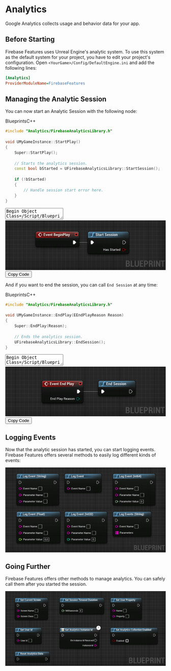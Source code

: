 # Analytics

Google Analytics collects usage and behavior data for your app.


## Before Starting
Firebase Features uses Unreal Engine's analytic system. To use this system as the default system for your project, you have to edit your project's configuration. 
Open `<YourGame>/Config/DefaultEngine.ini` and add the following lines:
```ini
[Analytics]
ProviderModuleName=FirebaseFeatures
```
## Managing the Analytic Session
You can now start an Analytic Session with the following node:

<div class="code-switcher show-cpp-false">
<div class="switcher" >
<span class="sw-bp" onclick="switchBp()">Blueprints</span><span class="sw-cpp" onclick="switchCpp()">C++</span>
</div>
<div class="cpp">

```cpp
#include "Analytics/FirebaseAnalyticsLibrary.h"

void UMyGameInstance::StartPlay()
{
	Super::StartPlay();
	
	// Starts the analytics session.
	const bool bStarted = UFirebaseAnalyticsLibrary::StartSession();
	
	if (!bStarted)
	{
		// Handle session start error here.
	}
}
```

</div>
<div class="bp">
<div class="bpcode">
<textarea readonly>
Begin Object Class=/Script/BlueprintGraph.K2Node_Event Name="K2Node_Event_0"
   EventReference=(MemberParent=Class'"/Script/Engine.Actor"',MemberName="ReceiveBeginPlay")
   bOverrideFunction=True
   NodePosX=2752
   NodePosY=-7728
   NodeGuid=488FDE1244F43AFA89B29AB192A15977
   CustomProperties Pin (PinId=F155888A4133BB95B824C1BCAC89DF05,PinName="OutputDelegate",Direction="EGPD_Output",PinType.PinCategory="delegate",PinType.PinSubCategory="",PinType.PinSubCategoryObject=None,PinType.PinSubCategoryMemberReference=(MemberParent=Class'"/Script/Engine.Actor"',MemberName="ReceiveBeginPlay"),PinType.PinValueType=(),PinType.ContainerType=None,PinType.bIsReference=False,PinType.bIsConst=False,PinType.bIsWeakPointer=False,PinType.bIsUObjectWrapper=False,PersistentGuid=00000000000000000000000000000000,bHidden=False,bNotConnectable=False,bDefaultValueIsReadOnly=False,bDefaultValueIsIgnored=False,bAdvancedView=False,bOrphanedPin=False,)
   CustomProperties Pin (PinId=0B1ED49045A150980B45CFB205ADE038,PinName="then",Direction="EGPD_Output",PinType.PinCategory="exec",PinType.PinSubCategory="",PinType.PinSubCategoryObject=None,PinType.PinSubCategoryMemberReference=(),PinType.PinValueType=(),PinType.ContainerType=None,PinType.bIsReference=False,PinType.bIsConst=False,PinType.bIsWeakPointer=False,PinType.bIsUObjectWrapper=False,LinkedTo=(K2Node_CallFunction_109 B4ABB19440948F5FFE1FFF9E0791A4AE,),PersistentGuid=00000000000000000000000000000000,bHidden=False,bNotConnectable=False,bDefaultValueIsReadOnly=False,bDefaultValueIsIgnored=False,bAdvancedView=False,bOrphanedPin=False,)
End Object
Begin Object Class=/Script/BlueprintGraph.K2Node_CallFunction Name="K2Node_CallFunction_109"
   FunctionReference=(MemberParent=Class'"/Script/FirebaseFeatures.FirebaseAnalyticsLibrary"',MemberName="StartSession")
   NodePosX=2976
   NodePosY=-7728
   NodeGuid=50F00BC5432BDCB9CE86F1B8750977A2
   CustomProperties Pin (PinId=B4ABB19440948F5FFE1FFF9E0791A4AE,PinName="execute",PinToolTip="\nExec",PinType.PinCategory="exec",PinType.PinSubCategory="",PinType.PinSubCategoryObject=None,PinType.PinSubCategoryMemberReference=(),PinType.PinValueType=(),PinType.ContainerType=None,PinType.bIsReference=False,PinType.bIsConst=False,PinType.bIsWeakPointer=False,PinType.bIsUObjectWrapper=False,LinkedTo=(K2Node_Event_0 0B1ED49045A150980B45CFB205ADE038,),PersistentGuid=00000000000000000000000000000000,bHidden=False,bNotConnectable=False,bDefaultValueIsReadOnly=False,bDefaultValueIsIgnored=False,bAdvancedView=False,bOrphanedPin=False,)
   CustomProperties Pin (PinId=0A3A7FAB4A026FFAD6E3ABB245B93A38,PinName="then",PinToolTip="\nExec",Direction="EGPD_Output",PinType.PinCategory="exec",PinType.PinSubCategory="",PinType.PinSubCategoryObject=None,PinType.PinSubCategoryMemberReference=(),PinType.PinValueType=(),PinType.ContainerType=None,PinType.bIsReference=False,PinType.bIsConst=False,PinType.bIsWeakPointer=False,PinType.bIsUObjectWrapper=False,PersistentGuid=00000000000000000000000000000000,bHidden=False,bNotConnectable=False,bDefaultValueIsReadOnly=False,bDefaultValueIsIgnored=False,bAdvancedView=False,bOrphanedPin=False,)
   CustomProperties Pin (PinId=DFD458654BD474FD01B87FBBD4FC458A,PinName="self",PinFriendlyName=NSLOCTEXT("K2Node", "Target", "Target"),PinToolTip="Target\nFirebase Analytics Library Object Reference",PinType.PinCategory="object",PinType.PinSubCategory="",PinType.PinSubCategoryObject=Class'"/Script/FirebaseFeatures.FirebaseAnalyticsLibrary"',PinType.PinSubCategoryMemberReference=(),PinType.PinValueType=(),PinType.ContainerType=None,PinType.bIsReference=False,PinType.bIsConst=False,PinType.bIsWeakPointer=False,PinType.bIsUObjectWrapper=False,DefaultObject="/Script/FirebaseFeatures.Default__FirebaseAnalyticsLibrary",PersistentGuid=00000000000000000000000000000000,bHidden=True,bNotConnectable=False,bDefaultValueIsReadOnly=False,bDefaultValueIsIgnored=False,bAdvancedView=False,bOrphanedPin=False,)
   CustomProperties Pin (PinId=E34BEE5A4BAB38103B8256BE37CB5A21,PinName="ReturnValue",PinFriendlyName="Has Started",PinToolTip="Has Started\nBoolean\n\nStart Session",Direction="EGPD_Output",PinType.PinCategory="bool",PinType.PinSubCategory="",PinType.PinSubCategoryObject=None,PinType.PinSubCategoryMemberReference=(),PinType.PinValueType=(),PinType.ContainerType=None,PinType.bIsReference=False,PinType.bIsConst=False,PinType.bIsWeakPointer=False,PinType.bIsUObjectWrapper=False,DefaultValue="false",AutogeneratedDefaultValue="false",PersistentGuid=00000000000000000000000000000000,bHidden=False,bNotConnectable=False,bDefaultValueIsReadOnly=False,bDefaultValueIsIgnored=False,bAdvancedView=False,bOrphanedPin=False,)
End Object
</textarea>
<img src="_images/StartAnalyticSession.png" alt="start analytics session blueprints code example"/>
<button onclick="copyBlueprintCode(this)">Copy Code</button>
</div>
</div>
</div>

And if you want to end the session, you can call `End Session` at any time:


<div class="code-switcher show-cpp-false">
<div class="switcher" >
<span class="sw-bp" onclick="switchBp()">Blueprints</span><span class="sw-cpp" onclick="switchCpp()">C++</span>
</div>
<div class="cpp">

```cpp
#include "Analytics/FirebaseAnalyticsLibrary.h"

void UMyGameInstance::EndPlay(EEndPlayReason Reason)
{
	Super::EndPlay(Reason);
	
	// Ends the analytics session.
	UFirebaseAnalyticsLibrary::EndSession();
}
```

</div>
<div class="bp">
<div class="bpcode">
<textarea readonly>
Begin Object Class=/Script/BlueprintGraph.K2Node_Event Name="K2Node_Event_1"
   EventReference=(MemberParent=Class'"/Script/Engine.Actor"',MemberName="ReceiveEndPlay")
   bOverrideFunction=True
   NodePosX=2736
   NodePosY=-7600
   NodeGuid=F04EAA484F285E4024AEA3AC18C3C04F
   CustomProperties Pin (PinId=3130C26443DBDDAD2FF1ADA1FFAA4D81,PinName="OutputDelegate",Direction="EGPD_Output",PinType.PinCategory="delegate",PinType.PinSubCategory="",PinType.PinSubCategoryObject=None,PinType.PinSubCategoryMemberReference=(MemberParent=Class'"/Script/Engine.Actor"',MemberName="ReceiveEndPlay"),PinType.PinValueType=(),PinType.ContainerType=None,PinType.bIsReference=False,PinType.bIsConst=False,PinType.bIsWeakPointer=False,PinType.bIsUObjectWrapper=False,PersistentGuid=00000000000000000000000000000000,bHidden=False,bNotConnectable=False,bDefaultValueIsReadOnly=False,bDefaultValueIsIgnored=False,bAdvancedView=False,bOrphanedPin=False,)
   CustomProperties Pin (PinId=85A46C0A4F710FC61D05648B1C8C9CA2,PinName="then",Direction="EGPD_Output",PinType.PinCategory="exec",PinType.PinSubCategory="",PinType.PinSubCategoryObject=None,PinType.PinSubCategoryMemberReference=(),PinType.PinValueType=(),PinType.ContainerType=None,PinType.bIsReference=False,PinType.bIsConst=False,PinType.bIsWeakPointer=False,PinType.bIsUObjectWrapper=False,LinkedTo=(K2Node_CallFunction_121 34A2643D4EE5D4EEFDAEFA85CC349213,),PersistentGuid=00000000000000000000000000000000,bHidden=False,bNotConnectable=False,bDefaultValueIsReadOnly=False,bDefaultValueIsIgnored=False,bAdvancedView=False,bOrphanedPin=False,)
   CustomProperties Pin (PinId=70994BD24A1D1A995BF54C887DC35CB7,PinName="EndPlayReason",PinToolTip="End Play Reason\nEEndPlayReason Enum",Direction="EGPD_Output",PinType.PinCategory="byte",PinType.PinSubCategory="",PinType.PinSubCategoryObject=Enum'"/Script/Engine.EEndPlayReason"',PinType.PinSubCategoryMemberReference=(),PinType.PinValueType=(),PinType.ContainerType=None,PinType.bIsReference=False,PinType.bIsConst=False,PinType.bIsWeakPointer=False,PinType.bIsUObjectWrapper=False,DefaultValue="Destroyed",PersistentGuid=00000000000000000000000000000000,bHidden=False,bNotConnectable=False,bDefaultValueIsReadOnly=False,bDefaultValueIsIgnored=False,bAdvancedView=False,bOrphanedPin=False,)
End Object
Begin Object Class=/Script/BlueprintGraph.K2Node_CallFunction Name="K2Node_CallFunction_121"
   FunctionReference=(MemberParent=Class'"/Script/FirebaseFeatures.FirebaseAnalyticsLibrary"',MemberName="EndSession")
   NodePosX=2928
   NodePosY=-7600
   NodeGuid=B5962D01427474082268CFADFB55E54B
   CustomProperties Pin (PinId=34A2643D4EE5D4EEFDAEFA85CC349213,PinName="execute",PinToolTip="\nExec",PinType.PinCategory="exec",PinType.PinSubCategory="",PinType.PinSubCategoryObject=None,PinType.PinSubCategoryMemberReference=(),PinType.PinValueType=(),PinType.ContainerType=None,PinType.bIsReference=False,PinType.bIsConst=False,PinType.bIsWeakPointer=False,PinType.bIsUObjectWrapper=False,LinkedTo=(K2Node_Event_1 85A46C0A4F710FC61D05648B1C8C9CA2,),PersistentGuid=00000000000000000000000000000000,bHidden=False,bNotConnectable=False,bDefaultValueIsReadOnly=False,bDefaultValueIsIgnored=False,bAdvancedView=False,bOrphanedPin=False,)
   CustomProperties Pin (PinId=F26A55CE43C0C7ED3D8953B296FBC630,PinName="then",PinToolTip="\nExec",Direction="EGPD_Output",PinType.PinCategory="exec",PinType.PinSubCategory="",PinType.PinSubCategoryObject=None,PinType.PinSubCategoryMemberReference=(),PinType.PinValueType=(),PinType.ContainerType=None,PinType.bIsReference=False,PinType.bIsConst=False,PinType.bIsWeakPointer=False,PinType.bIsUObjectWrapper=False,PersistentGuid=00000000000000000000000000000000,bHidden=False,bNotConnectable=False,bDefaultValueIsReadOnly=False,bDefaultValueIsIgnored=False,bAdvancedView=False,bOrphanedPin=False,)
   CustomProperties Pin (PinId=177167064C33EA95BEDF0A86ED570F3C,PinName="self",PinFriendlyName=NSLOCTEXT("K2Node", "Target", "Target"),PinToolTip="Target\nFirebase Analytics Library Object Reference",PinType.PinCategory="object",PinType.PinSubCategory="",PinType.PinSubCategoryObject=Class'"/Script/FirebaseFeatures.FirebaseAnalyticsLibrary"',PinType.PinSubCategoryMemberReference=(),PinType.PinValueType=(),PinType.ContainerType=None,PinType.bIsReference=False,PinType.bIsConst=False,PinType.bIsWeakPointer=False,PinType.bIsUObjectWrapper=False,DefaultObject="/Script/FirebaseFeatures.Default__FirebaseAnalyticsLibrary",PersistentGuid=00000000000000000000000000000000,bHidden=True,bNotConnectable=False,bDefaultValueIsReadOnly=False,bDefaultValueIsIgnored=False,bAdvancedView=False,bOrphanedPin=False,)
End Object
</textarea>
<img src="_images/EndAnalyticSession.png" alt="end analytics session blueprints code example"/>
<button onclick="copyBlueprintCode(this)">Copy Code</button>
</div>
</div>
</div>

## Logging Events
Now that the analytic session has started, you can start logging events. Firebase Features offers several methods to easily log different kinds of events:

<div class="centered">

<img src="_images/AnalyticLogFunctions.png" alt="firebase analytics logging node functions list for blueprints"/>

</div>

## Going Further
Firebase Features offers other methods to manage analytics. You can safely call them after you started the session.

<div class="centered">

<img src="_images/AnalyticsFunctions.png" alt="firebase analytics nodes functions list for blueprints"/>

</div>


<script>
setTimeout(() => {
	bShowCPP = !JSON.parse(getCookie('bShowCPP'));
	switchCode();
}, 0);
</script>

